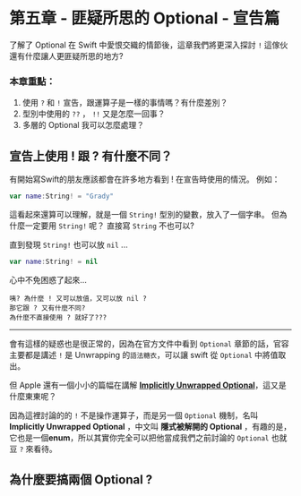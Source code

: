 # 第五章 - 匪疑所思的  Optional - 宣告篇

了解了 Optional 在 Swift 中愛恨交織的情節後，這章我們將更深入探討 `!` 這傢伙還有什麼讓人更匪疑所思的地方?


### 本章重點：
1. 使用 `?` 和 `!` 宣告，跟運算子是一樣的事情嗎？有什麼差別？
2. 型別中使用的 `??` ， `!!` 又是怎麼一回事？ 
3. 多層的 Optional 我可以怎麼處理？

## 宣告上使用 **!** 跟 **?** 有什麼不同？

有開始寫Swift的朋友應該都會在許多地方看到 ! 在宣告時使用的情況。
例如：
```swift 
var name:String! = "Grady"
```
這看起來還算可以理解，就是一個 `String!` 型別的變數，放入了一個字串。
但為什麼一定要用 `String!` 呢？ 直接寫 `String` 不也可以?

直到發現 `String!` 也可以放 `nil` ...
```swift 
var name:String! = nil
```
心中不免困惑了起來…
```
咦? 為什麼 ! 又可以放值，又可以放 nil ?
那它跟 ? 又有什麼不同? 
為什麼不直接使用 ? 就好了???
```
---
會有這樣的疑惑也是很正常的，因為在官方文件中看到 `Optional` 章節的話，官容主要都是講述 `!` 是 Unwrapping 的`語法糖衣`，可以讓 swift 從 `Optional` 中將值取出。 

但 Apple 還有一個小小的篇幅在講解 [**Implicitly Unwrapped Optional**](https://developer.apple.com/library/ios/documentation/Swift/Conceptual/Swift_Programming_Language/TheBasics.html#//apple_ref/doc/uid/TP40014097-CH5-ID334)，這又是什麼東東呢？

因為這裡討論的的 `!` 不是操作運算子，而是另一個 `Optional` 機制，名叫 **Implicitly Unwrapped Optional** ，中文叫 **隱式被解開的 Optional** ，有趣的是，它也是一個**enum**，所以其實你完全可以把他當成我們之前討論的 `Optional` 也就豆 `?` 來看待。

## 為什麼要搞兩個 Optional ?


